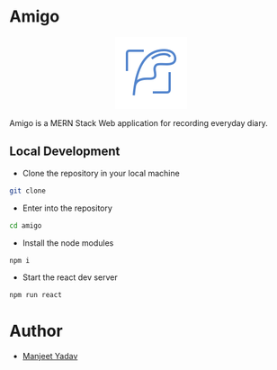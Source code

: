 # Amigo

<p align="center">

<img src="./public/images/favicon-128.png" alt="Amigo" />

</p>

Amigo is a MERN Stack Web application for recording everyday diary.

## Local Development

-   Clone the repository in your local machine

```sh
git clone 
```

-   Enter into the repository

```sh
cd amigo
```

-   Install the node modules

```sh
npm i
```

-   Start the react dev server

```sh
npm run react
```

# Author

- [Manjeet Yadav](https://github.com/Manjeetyadav35)
